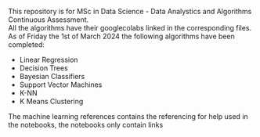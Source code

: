 This repository is for MSc in Data Science - Data Analystics and Algorithms Continuous Assessment.  
All the algorithms have their googlecolabs linked in the corresponding files.  
As of Friday the 1st of March 2024 the following algorithms have been completed:  
* Linear Regression  
* Decision Trees  
* Bayesian Classifiers  
* Support Vector Machines  
* K-NN  
* K Means Clustering
    
The machine learning references contains the referencing for help used in the notebooks, the notebooks only contain links
